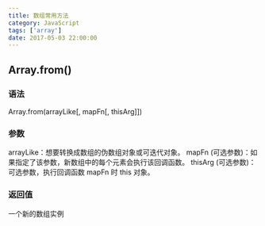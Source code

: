 ```yaml
---
title: 数组常用方法
category: JavaScript
tags: ['array']
date: 2017-05-03 22:00:00
---
```


## Array.from()

### 语法
Array.from(arrayLike[, mapFn[, thisArg]])

### 参数
arrayLike：想要转换成数组的伪数组对象或可迭代对象。 
mapFn (可选参数)：如果指定了该参数，新数组中的每个元素会执行该回调函数。
thisArg (可选参数)：可选参数，执行回调函数 mapFn 时 this 对象。

### 返回值
一个新的数组实例

